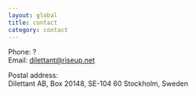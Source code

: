 ```yaml
---
layout: global
title: contact
category: contact
---
```


Phone: ?  
Email: dilettant@riseup.net  

Postal address:   
Dilettant AB, Box 20148, SE-104 60 Stockholm, Sweden  